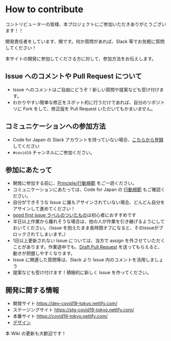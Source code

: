 # How to contribute

コントリビューターの皆様、本プロジェクトにご参加いただきありがとうございます！！

開発責任者をしています、関です。何か質問があれば、Slack 等でお気軽に質問してください！

本サイトの開発に参加してくださる方に対して、参加方法をお伝えします。

## Issue へのコメントや Pull Request について
* Issue へのコメントはご自由にどうぞ！新しい質問や提案なども受け付けます。
* わかりやすい簡単な修正をスポット的に行うだけであれば、自分のリポジトリに Fork をして、修正版を Pull Request いただいてもかまいません。

## コミュニケーションへの参加方法
* Code for Japan の Slack アカウントを持っていない場合、[こちらから登録](https://cfjslackin.herokuapp.com/)してください
* `#covid19` チャンネルにご参加ください。

## 参加にあたって
* 開発に参加する前に、[Principle/行動規範](Principle/行動規範) をご一読ください。
* コミュニケーションにあたっては、Code for Japan の [行動規範](https://github.com/codeforjapan/codeofconduct) もご確認ください。
* 自分ができそうな Issue に誰もアサインされていない場合、どんどん自分をアサインして進めてください！
* [good first issue ラベルのついたもの](https://github.com/tokyo-metropolitan-gov/covid19/issues?q=is%3Aissue+is%3Aopen+label%3A%22good+first+issue%22)は初心者におすすめです
* 半日以上作業から離れそうな場合は、他の人が作業を引き継げるようにしておいてください。（Issue を抱えたまま長時間オフになると、そのIssueがブロックされてしまいます。）
* 1日以上更新されない Issue については、当方で assign を外させていただくことがあります。作業途中でも、[Draft Pull Request](https://qiita.com/tatane616/items/13da1b6797a7b871ad58) を送ってもらえると、動きが把握しやすくなります。
* Issue に関連した質問等は、Slack より Issue 内のコメントを活用しましょう
* 提案なども受け付けます！積極的に新しく Issue を作ってください。

## 開発に関する情報
* 開発サイト https://dev-covid19-tokyo.netlify.com/
* ステージングサイト https://stg-covid19-tokyo.netlify.com/
* 本番サイト https://covid19-tokyo.netlify.com/
* [デザイン](https://www.figma.com/file/V7vt80p2gauhdgTZeVNbgj/UI%E3%83%87%E3%82%B6%E3%82%A4%E3%83%B3?node-id=121%3A156)

本 Wiki の更新も大歓迎です！
